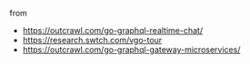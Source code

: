 from

- https://outcrawl.com/go-graphql-realtime-chat/
- https://research.swtch.com/vgo-tour
- https://outcrawl.com/go-graphql-gateway-microservices/
